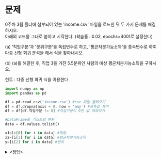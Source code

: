 # 문제

0주차 3팀 폴더에 첨부되어 있는 'income.csv' 파일을 로드한 뒤 두 가지 문제를 해결하시오.   
아래의 코드를 그대로 붙이고 시작한다. (학습률 : 0.02, epochs=4001로 설정한다)

(a) '직업구분'과 '분위구분'을 독립변수로 하고, '평균처분가능소득'을 종속변수로 하여   
다중 선형 회귀 분석을 해서 식을 찾아내시오.

(b) (a)를 해결한 후, 직업 3을 가진 5.5분위인 사람의 예상 평균처분가능소득을 구하시오. 

힌트 : 다중 선형 회귀 식을 이용한다

```python
import numpy as np
import pandas as pd

df = pd.read_csv('income.csv') #csv 파일 불러오기
df = df.dropna(axis = 0, how = 'any') #결측값 제거
df = df[df.직업구분 != 0] #직업구분이 0인 값 제외하기

#DataFrame을 리스트로 변환
data = df.values.tolist()

x1=[i[0] for i in data] #직업
x2=[i[1] for i in data] #평균처분가능소득
y=[i[2] for i in data] #분위
```

<details><summary><정답></summary>
<p>

(a) a1=160.4021, a2=314.3713, b=737.1577   
(b) 2947만 원

[해설 링크](https://colab.research.google.com/drive/1mSTvwIFjqVf1ZZkKzhWEqfK1HCvsWG7G?usp=sharing)

</p>
